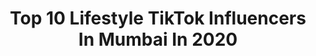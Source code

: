 ---
title: Top 10 Lifestyle TikTok Influencers In Mumbai In 2020
description: >-
  Find top lifestyle TikTok influencers in Mumbai in 2020. Most popular hashtags: #lifestyle #foryou #tiktokindia #likeforlike.
platform: TikTok
profiles:
  - username: "theredcapguyofficial"
    fullname: >-
      The Red Cap Guy
    location: "India"
    followers: 7466
    engagement: 432
    commentsToLikes: 0.002279
    id: ck80oekuzhbm40j78dblck9h1
    verified: false
    hashtags: "#tiktokdiwali, #holi2k, #vlog, #mumbai"
  - username: "ankit111110"
    fullname: >-
      user1342340471880
    location: "India"
    followers: 61311
    engagement: 272
    commentsToLikes: 0.003323
    id: cka0n1fs9xnow0i78lrosk2yg
    verified: false
    hashtags: "#followme, #likeforlike, #foryou, #champibeats"
  - username: "ayushjain2007"
    fullname: >-
      Ayush Jain
    location: "India"
    followers: 77908
    engagement: 1281
    commentsToLikes: 0.012552
    id: ck8saadyw198l0j78wpncr4wq
    verified: false
    hashtags: "#smile, #lover, #hahahahahahaha, #party"
  - username: "moto_vibesz"
    fullname: >-
      moto_vibesz
    location: "India"
    followers: 2304
    engagement: 1209
    commentsToLikes: 0.021894
    id: ck9fx8q9j5b3y0j787y9qico7
    verified: false
    hashtags: "#r15v3, #bikelife, #rx135, #maharashtra"
  - username: "prachimaulingker"
    fullname: >-
      Prachi Maulingker
    location: "India"
    followers: 3678
    engagement: 1769
    commentsToLikes: 0.088989
    id: ck9ev0095g1dy0j78sh3zvlvg
    verified: false
    hashtags: "#tiktok, #payal, #sareechallenge, #sareelook"
  - username: "sharma_saksh"
    fullname: >-
      Sakshi Sharma
    location: "India"
    followers: 11292
    engagement: 1490
    commentsToLikes: 0.045472
    id: ckae7bjgogav80i787glp4ifm
    verified: false
    hashtags: "#masakali2, #flashoffuture, #indianoutfit, #kamaalhai"
  - username: "prince_47k"
    fullname: >-
      🌹_DZ.PRINCE_🎭
    location: "India"
    followers: 66859
    engagement: 1404
    commentsToLikes: 0.015928
    id: ck9jzcl8l85qb0j7803qqg08x
    verified: false
    hashtags: "#bachpankidhun, #trymechallenge, #maafkardo, #bachgaya"
  - username: "jalparohit1810"
    fullname: >-
      jalpa1810
    location: "India"
    followers: 9821
    engagement: 1346
    commentsToLikes: 0.020197
    id: ck9jz5vrg7dwr0j78vjk0c69u
    verified: false
    hashtags: "#treanding, #slowm, #brotherforlife, #quarontaine"
  - username: "jujhar_mattu855"
    fullname: >-
      jatt fattey chakk
    location: "India"
    followers: 68705
    engagement: 1257
    commentsToLikes: 0.003274
    id: ckae6ivbbcgf00i786skg0d3q
    verified: false
    hashtags: "#himmatsandhu, #arjun605, #garmiyadiyaad, #indeedpedhoondo"
  - username: "faisu_mars"
    fullname: >-
      Faisu_mars26
    location: "India"
    followers: 4752186
    engagement: 1543
    commentsToLikes: 0.006020
    id: ck8w3elya7fgt0j78nny2x8g2
    verified: false
    hashtags: "#joker, #tiktokindia, #miyabhai, #comendy"
---